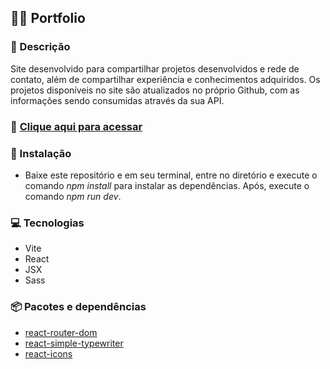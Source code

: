 ## 👨‍💻 **Portfolio**

### 💬 Descrição

Site desenvolvido para compartilhar projetos desenvolvidos e rede de contato, além de compartilhar experiência e conhecimentos adquiridos. Os projetos disponíveis no site são atualizados no próprio Github, com as informações sendo consumidas através da sua API.

### 🚀 [Clique aqui para acessar](https://portfolio-bay-seven-79.vercel.app/)

### 💾 Instalação

* Baixe este repositório e em seu terminal, entre no diretório e execute o comando *npm install* para instalar as dependências. Após, execute o comando *npm run dev*.

### 💻 Tecnologias

* Vite
* React
* JSX
* Sass

### 📦 Pacotes e dependências

* [react-router-dom](https://v5.reactrouter.com/web/guides/quick-start)
* [react-simple-typewriter](https://www.npmjs.com/package/react-simple-typewriter)
* [react-icons](https://react-icons.github.io/react-icons/)


